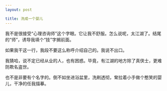 ```yaml
---
layout: post

title: 洗成一个婴儿
---
```


我不是很接受“心理咨询师”这个字眼。它让我不舒服。怎么说呢，太江湖了。结尾的“师”，诱导我填个“技”字搁前面。

如果我干这一行，我段不要这么称呼介绍自己的。我说不出口。

我猜哈，说不定已经从业的人，也有困惑。毕竟，有江湖的地方除了真侠士，更难防欺名盗世。

也不是非要有个名字的。倒不如坐进浴盆里，洗刷透彻，耷拉着小手做个憨笑的婴儿，干净的任我描摹。





	
	



